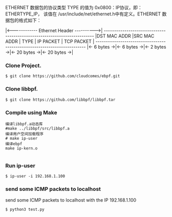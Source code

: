 ETHERNET 数据包的协议类型 TYPE 的值为 0x0800：IP协议，即：ETHERTYPE_IP，
该值在 /usr/include/net/ethernet.h中有定义。ETHERNET 数据包的格式如下：

   |<------------ Ethernet Header ---------->|
    -------------------------------------------------------------------------
    |DST MAC ADDR |SRC MAC ADDR |    TYPE     |   IP PACKET  |  TCP PACKET  |
    -------------------------------------------------------------------------
    |<- 6 bytes ->|<- 6 bytes ->|<- 2 bytes ->|<- 20 bytes ->|<- 20 bytes ->|


###  Clone Project.
```
$ git clone https://github.com/cloudcomes/ebpf.git
```

###  Clone libbpf.
```
$ git clone https://github.com/libbpf/libbpf.tar

```

### Compile using Make
```
编译libbpf.a动态库
#make ../libbpf/src/libbpf.a 
编译用户空间加载程序
# make ip-user
编译ebpf
make ip-kern.o


```

###  Run ip-user

```
$ ip-user -i 192.168.1.100 
```

### send some ICMP packets to localhost 
send some ICMP packets to localhost with the IP 192.168.1.100

```
$ python3 test.py
```

